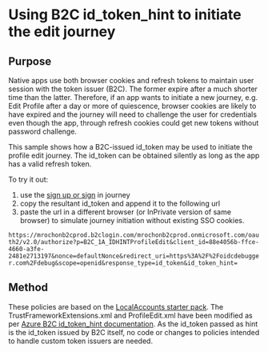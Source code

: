 # Using B2C id_token_hint to initiate the edit journey


## Purpose
Native apps use both browser cookies and refresh tokens to maintain user session
with the token issuer (B2C). The former expire after a much shorter time than the latter. Therefore,
if an app wants to initiate a new journey, e.g. Edit Profile after a day or more of quiescence, browser
cookies are likely to have expired and the journey will need to challenge the user for credentials
even though the app, through refresh cookies could get new tokens without password challenge.

This sample shows how a B2C-issued id_token may be used to initiate the profile edit journey. 
The id_token can be obtained silently as long as the app has a valid refresh token.

To try it out:

1. use the [sign up or sign](https://mrochonb2cprod.b2clogin.com/mrochonb2cprod.onmicrosoft.com/oauth2/v2.0/authorize?p=B2C_1A_IDHINTsignup_signin&client_id=88e4056b-ffce-4660-a3fe-2481e2713197&nonce=defaultNonce&redirect_uri=https%3A%2F%2Foidcdebugger.com%2Fdebug&scope=openid&response_type=id_token&prompt=login) in journey
2. copy the resultant id_token and append it to the following url
3. paste the url in a different browser (or InPrivate version of same browser) to simulate journey initiation without existing SSO cookies.

``https://mrochonb2cprod.b2clogin.com/mrochonb2cprod.onmicrosoft.com/oauth2/v2.0/authorize?p=B2C_1A_IDHINTProfileEdit&client_id=88e4056b-ffce-4660-a3fe-2481e2713197&nonce=defaultNonce&redirect_uri=https%3A%2F%2Foidcdebugger.com%2Fdebug&scope=openid&response_type=id_token&id_token_hint=``

## Method

These policies are based on the [LocalAccounts starter pack](https://github.com/Azure-Samples/active-directory-b2c-custom-policy-starterpack/tree/master/LocalAccounts). 
The TrustFrameworkExtensions.xml 
and ProfileEdit.xml have been modified as per [Azure B2C id_token_hint documentation](https://docs.microsoft.com/en-us/azure/active-directory-b2c/id-token-hint).
As the id_token passed as hint is the id_token issued by B2C itself, no code or changes to policies
intended to handle custom token issuers are needed.